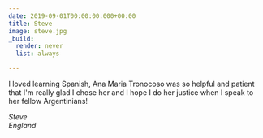 ```yaml
---
date: 2019-09-01T00:00:00.000+00:00
title: Steve
image: steve.jpg
_build:
  render: never
  list: always

---
```

I loved learning Spanish, Ana Maria Tronocoso was so helpful and patient that I'm really glad I chose her and I hope I do her justice when I speak to her fellow Argentinians!

_Steve_\
_England_
